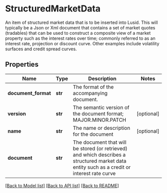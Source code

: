 # StructuredMarketData

An item of structured market data that is to be inserted into Lusid. This will typically be a Json or Xml document that  contains a set of market quotes (tradables) that can be used to construct a composite view of a market property such as the  interest rates over time; commonly referred to as an interest rate, projection or discount curve. Other examples include  volatility surfaces and credit spread curves.
## Properties
Name | Type | Description | Notes
------------ | ------------- | ------------- | -------------
**document_format** | **str** | The format of the accompanying document. | 
**version** | **str** | The semantic version of the document format; MAJOR.MINOR.PATCH | [optional] 
**name** | **str** | The name or description for the document | [optional] 
**document** | **str** | The document that will be stored (or retrieved) and which describes a structured market data entity such as a credit or interest rate curve | 

[[Back to Model list]](../README.md#documentation-for-models) [[Back to API list]](../README.md#documentation-for-api-endpoints) [[Back to README]](../README.md)


